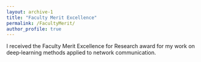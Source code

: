 ```yaml
---
layout: archive-1
title: "Faculty Merit Excellence"
permalink: /FacultyMerit/
author_profile: true
---
```


I received the Faculty Merit Excellence for Research award for my work on deep‐learning methods applied to network communication.